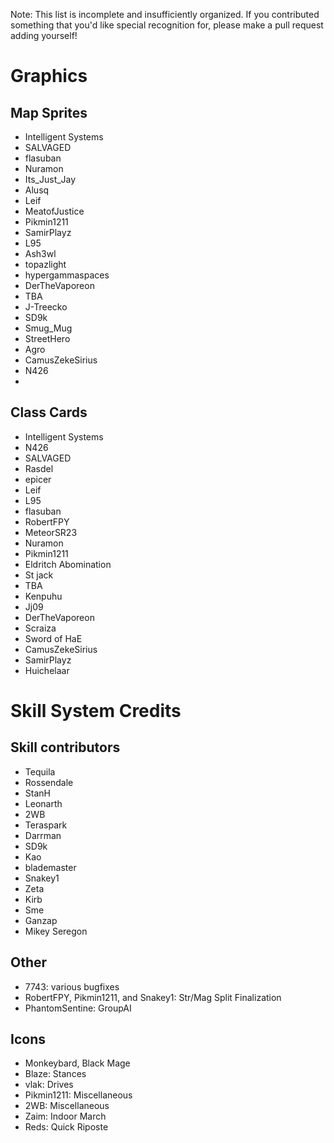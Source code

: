 Note: This list is incomplete and insufficiently organized. If you contributed
something that you'd like special recognition for, please make a pull request
adding yourself!

# Graphics

## Map Sprites
 - Intelligent Systems
 - SALVAGED
 - flasuban
 - Nuramon
 - Its_Just_Jay
 - Alusq
 - Leif
 - MeatofJustice
 - Pikmin1211
 - SamirPlayz
 - L95
 - Ash3wl
 - topazlight
 - hypergammaspaces
 - DerTheVaporeon
 - TBA
 - J-Treecko
 - SD9k
 - Smug_Mug
 - StreetHero
 - Agro
 - CamusZekeSirius
 - N426
 - 

## Class Cards

 - Intelligent Systems
 - N426
 - SALVAGED
 - Rasdel
 - epicer
 - Leif
 - L95
 - flasuban 
 - RobertFPY
 - MeteorSR23
 - Nuramon
 - Pikmin1211
 - Eldritch Abomination
 - St jack
 - TBA
 - Kenpuhu
 - Jj09
 - DerTheVaporeon
 - Scraiza 
 - Sword of HaE
 - CamusZekeSirius
 - SamirPlayz
 - Huichelaar


# Skill System Credits

## Skill contributors

- Tequila
- Rossendale
- StanH
- Leonarth
- 2WB
- Teraspark
- Darrman
- SD9k
- Kao
- blademaster
- Snakey1
- Zeta
- Kirb
- Sme
- Ganzap
- Mikey Seregon

## Other

- 7743: various bugfixes
- RobertFPY, Pikmin1211, and Snakey1: Str/Mag Split Finalization
- PhantomSentine: GroupAI 

## Icons

- Monkeybard, Black Mage
- Blaze: Stances
- vlak: Drives
- Pikmin1211: Miscellaneous
- 2WB: Miscellaneous
- Zaim: Indoor March
- Reds: Quick Riposte

